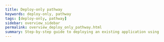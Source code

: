 ```yaml
---
title: Deploy-only pathway
keywords: deploy-only, pathway
tags: [deploy-only, pathway]
sidebar: overview_sidebar
permalink: overview_deploy_only_pathway.html
summary: Step-by-step guide to deploying an existing application using GP Connect
---
```

<Add text here......>

